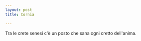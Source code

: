 ```yaml
---
layout: post
title: Cornia

---
```

Tra le crete senesi
c'è un posto
che sana
ogni cretto dell'anima.
